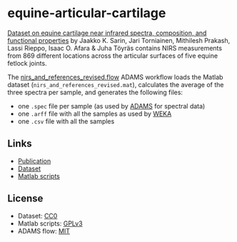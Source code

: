 # equine-articular-cartilage
[Dataset on equine cartilage near infrared spectra, composition, and 
functional properties](https://www.nature.com/articles/s41597-019-0170-y)
by Jaakko K. Sarin, Jari Torniainen, Mithilesh Prakash, Lassi Rieppo, 
Isaac O. Afara & Juha Töyräs contains NIRS measurements from 869 
different locations across the articular surfaces of five equine fetlock joints.

The [nirs_and_references_revised.flow](nirs_and_references_revised.flow) ADAMS
workflow loads the Matlab dataset (`nirs_and_references_revised.mat`), calculates 
the average of the three spectra per sample, and generates the following files:

* one `.spec` file per sample (as used by [ADAMS](https://adams.cms.waikato.ac.nz/) for spectral data)
* one `.arff` file with all the samples as used by [WEKA](https://www.cs.waikato.ac.nz/ml/weka/)
* one `.csv` file with all the samples


## Links

* [Publication](https://www.nature.com/articles/s41597-019-0170-y)
* [Dataset](https://springernature.figshare.com/articles/dataset/Near_infrared_spectroscopic_measurements_of_equine_articular_cartilage_and_a_set_of_biomechanical_compositional_and_structural_reference_values_/7803845?backTo=/collections/Dataset_on_equine_cartilage_near_infrared_spectra_composition_and_functional_properties/4423139)
* [Matlab scripts](https://github.com/UEF-BBC/sarin-scientific-data-2019)


## License

* Dataset: [CC0](https://creativecommons.org/publicdomain/zero/1.0/)
* Matlab scripts: [GPLv3](https://opensource.org/licenses/GPL-3.0)
* ADAMS flow: [MIT](https://opensource.org/licenses/MIT)
